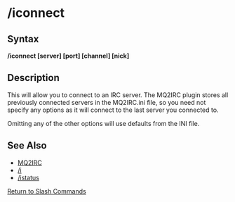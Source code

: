 # /iconnect

## Syntax

**/iconnect \[server\] \[port\] \[channel\] \[nick\]**

## Description

This will allow you to connect to an IRC server. The MQ2IRC plugin stores all previously connected servers in the MQ2IRC.ini file, so you need not specify any options as it will connect to the last server you connected to.

Omitting any of the other options will use defaults from the INI file.

## See Also

* [MQ2IRC](../)
* [/i](i.md)
* [/istatus](istatus.md)

[Return to Slash Commands](../../../../commands/slash-commands/)

